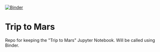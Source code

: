[![Binder](https://mybinder.org/badge_logo.svg)](https://mybinder.org/v2/gh/OsamaIshtiak/Trip_to_Mars/HEAD)

# Trip to Mars
Repo for keeping the "Trip to Mars" Jupyter Notebook. Will be called using Binder. 
